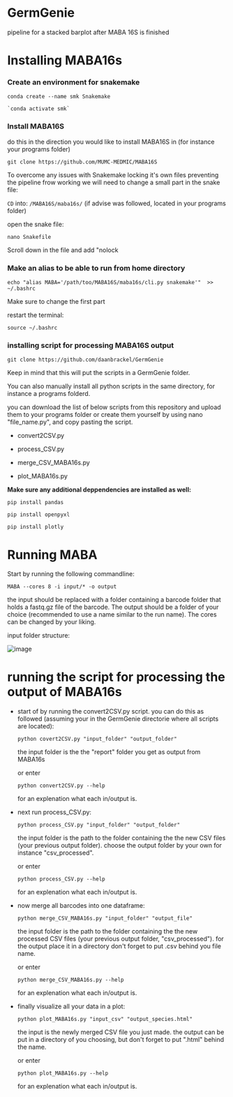 # GermGenie
pipeline for a stacked barplot after MABA 16S is finished

# Installing MABA16s
### Create an environment for snakemake
```
conda create --name smk Snakemake 
```

```
`conda activate smk`
```

### Install MABA16S
do this in the direction you would like to install MABA16S in (for instance your programs folder)

```
git clone https://github.com/MUMC-MEDMIC/MABA16S
```

To overcome any issues with Snakemake locking it's own files preventing the pipeline frow working we will need to change a small part in the snake file:

`CD` into: `/MABA16S/maba16s/` (if advise was followed, located in your programs folder)

open the snake file: 
```
nano Snakefile
```
Scroll down in the file and add "nolock

### Make an alias to be able to run from home directory
```
echo "alias MABA='/path/too/MABA16S/maba16s/cli.py snakemake'"  >> ~/.bashrc
```

Make sure to change the first part

restart the terminal: 
```
source ~/.bashrc
```

### installing script for processing MABA16S output

```
git clone https://github.com/daanbrackel/GermGenie
```
Keep in mind that this will put the scripts in a GermGenie folder.

You can also manually install all python scripts in the same directory, for instance a programs folderd.

you can download the list of below scripts from this repository and upload them to your programs folder or create them yourself by using nano "file_name.py", and copy pasting the script.

- convert2CSV.py

- process_CSV.py

- merge_CSV_MABA16s.py

- plot_MABA16s.py

**Make sure any additional deppendencies are installed as well:**
```
pip install pandas
```
```
pip install openpyxl
```
```
pip install plotly
```
  
# Running MABA 

Start by running the following commandline:

```
MABA --cores 8 -i input/* -o output
```
the input should be replaced with a folder containing a barcode folder that holds a fastq.gz file of the barcode. The output should be a folder of your choice (recommended to use a name similar to the run name). The cores can be changed by your liking.

input folder structure:

![image](https://github.com/daanbrackel/MABA16s_after_process/assets/127868974/5b460540-0d40-4835-8a5e-41d3e5b0e1dc)


# running the script for processing the output of MABA16s

- start of by running the convert2CSV.py script. you can do this as followed (assuming your in the GermGenie directorie where all scripts are located):

  ```
  python covert2CSV.py "input_folder" "output_folder"
  ```

  the input folder is the the "report" folder you get as output from MABA16s

  or enter 

  ```
  python convert2CSV.py --help
  ```

  for an explenation what each in/output is.

- next run process_CSV.py:

  ```
  python process_CSV.py "input_folder" "output_folder"
  ```

  the input folder is the path to the folder containing the the new CSV files (your previous output folder). choose the output folder by your own for instance "csv_processed".

  or enter 

  ```
  python process_CSV.py --help
  ```

  for an explenation what each in/output is.

- now merge all barcodes into one dataframe:

  ```
  python merge_CSV_MABA16s.py "input_folder" "output_file"
  ```

  the input folder is the path to the folder containing the the new processed CSV files (your previous output folder, "csv_processed"). for the output place it in a directory don't forget to put .csv behind you file name.

  or enter 

  ```
  python merge_CSV_MABA16s.py --help
  ```

  for an explenation what each in/output is.

- finally visualize all your data in a plot:

  ```
  python plot_MABA16s.py "input_csv" "output_species.html"
  ```

  the input is the newly merged CSV file you just made. the output can be put in a directory of you choosing, but don't forget to put ".html" behind the name.

  or enter 

  ```
  python plot_MABA16s.py --help
  ```

  for an explenation what each in/output is.

